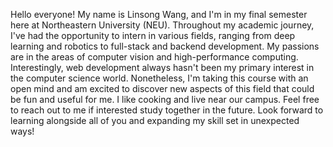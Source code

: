 Hello everyone! My name is Linsong Wang, and I'm in my final semester here at Northeastern University (NEU). Throughout my academic journey, I've had the opportunity to intern in various fields, ranging from deep learning and robotics to full-stack and backend development. My passions are in the areas of computer vision and high-performance computing. Interestingly, web development always hasn't been my primary interest in the computer science world. Nonetheless, I'm taking this course with an open mind and am excited to discover new aspects of this field that could be fun and useful for me.
I like cooking and live near our campus. Feel free to reach out to me if interested study together in the future.
Look forward to learning alongside all of you and expanding my skill set in unexpected ways!